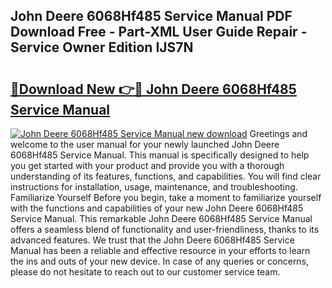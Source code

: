 ## John Deere 6068Hf485 Service Manual PDF Download Free - Part-XML User Guide Repair - Service Owner Edition IJS7N

# <h2><a href="http://bc87145.oget.top/?id=John+Deere+6068Hf485+Service+Manual">🔗Download New 👉🔴 John Deere 6068Hf485 Service Manual</a></h2>

[![John Deere 6068Hf485 Service Manual new download](https://i.imgur.com/5g1atiW.png)](http://bc87145.oget.top/?id=John+Deere+6068Hf485+Service+Manual)
Greetings and welcome to the user manual for your newly launched John Deere 6068Hf485 Service Manual. This manual is specifically designed to help you get started with your product and provide you with a thorough understanding of its features, functions, and capabilities. You will find clear instructions for installation, usage, maintenance, and troubleshooting. Familiarize Yourself Before you begin, take a moment to familiarize yourself with the functions and capabilities of your new John Deere 6068Hf485 Service Manual. This remarkable John Deere 6068Hf485 Service Manual offers a seamless blend of functionality and user-friendliness, thanks to its advanced features. We trust that the John Deere 6068Hf485 Service Manual has been a reliable and effective resource in your efforts to learn the ins and outs of your new device. In case of any queries or concerns, please do not hesitate to reach out to our customer service team.
